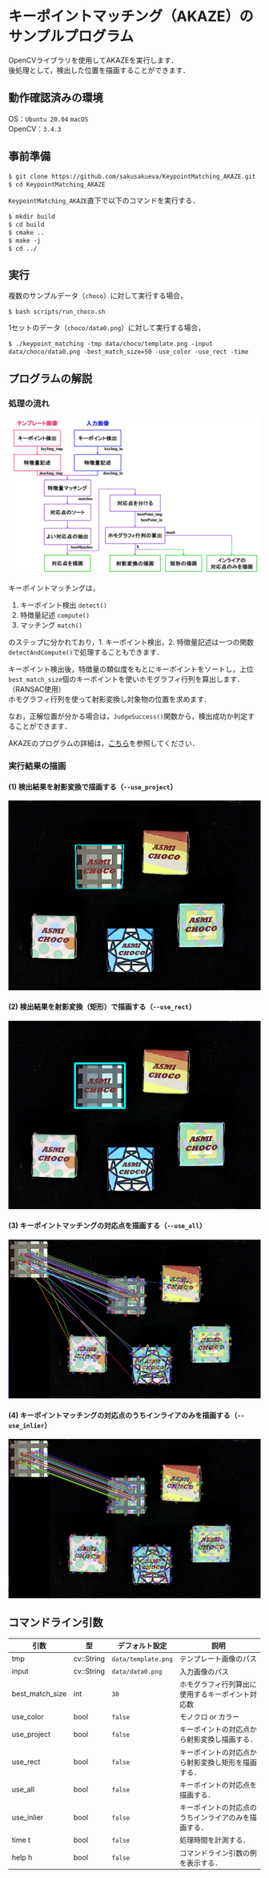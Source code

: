 # キーポイントマッチング（AKAZE）のサンプルプログラム
OpenCVライブラリを使用してAKAZEを実行します．<br>
後処理として，検出した位置を描画することができます．<br>

## 動作確認済みの環境
OS：`Ubuntu 20.04` `macOS`<br>
OpenCV：`3.4.3`

## 事前準備
~~~
$ git clone https://github.com/sakusakueva/KeypointMatching_AKAZE.git
$ cd KeypointMatching_AKAZE
~~~

`KeypointMatching_AKAZE`直下で以下のコマンドを実行する．<br>
~~~
$ mkdir build
$ cd build
$ cmake ..
$ make -j
$ cd ../
~~~

## 実行
複数のサンプルデータ（`choco`）に対して実行する場合，
~~~
$ bash scripts/run_choco.sh
~~~

1セットのデータ（`choco/data0.png`）に対して実行する場合，
~~~
$ ./keypoint_matching -tmp data/choco/template.png -input data/choco/data0.png -best_match_size=50 -use_color -use_rect -time
~~~

## プログラムの解説
### 処理の流れ
![program](docs/program.png)

キーポイントマッチングは，
1. キーポイント検出 `detect()`
1. 特徴量記述 `compute()`
1. マッチング `match()`

のステップに分かれており，1. キーポイント検出，2. 特徴量記述は一つの関数`detectAndCompute()`で処理することもできます．<br>

キーポイント検出後，特徴量の類似度をもとにキーポイントをソートし，上位`best_match_size`個のキーポイントを使いホモグラフィ行列を算出します．（RANSAC使用）<br>
ホモグラフィ行列を使って射影変換し対象物の位置を求めます．<br>

なお，正解位置が分かる場合は，`JudgeSuccess()`関数から，検出成功か判定することができます．<br>

AKAZEのプログラムの詳細は，[こちら](https://docs.opencv.org/3.4/d8/d30/classcv_1_1AKAZE.html)を参照してください．

### 実行結果の描画
#### (1) 検出結果を射影変換で描画する（`--use_project`）
![projection_trans](docs/projection_trans.png)

#### (2) 検出結果を射影変換（矩形）で描画する（`--use_rect`）
![rect](docs/rect.png)

#### (3) キーポイントマッチングの対応点を描画する（`--use_all`）
![all](docs/all_keypoints.png)

#### (4) キーポイントマッチングの対応点のうちインライアのみを描画する（`--use_inlier`）
![inlier](docs/inlier_keypoints.png)

## コマンドライン引数
|引数|型|デフォルト設定|説明|
|---|---|---|---|
|tmp|cv::String|`data/template.png`|テンプレート画像のパス|
|input|cv::String|`data/data0.png`|入力画像のパス|
|best_match_size|int|`30`|ホモグラフィ行列算出に使用するキーポイント対応数|
|use_color|bool|`false`|モノクロ or カラー|
|use_project|bool|`false`|キーポイントの対応点から射影変換し描画する．|
|use_rect|bool|`false`|キーポイントの対応点から射影変換し矩形を描画する．|
|use_all|bool|`false`|キーポイントの対応点を描画する．|
|use_inlier|bool|`false`|キーポイントの対応点のうちインライアのみを描画する．|
|time <or> t|bool|`false`|処理時間を計測する．|
|help <or> h|bool|`false`|コマンドライン引数の例を表示する．|

